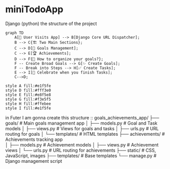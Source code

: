 # miniTodoApp
Django (python)
the structure of the project 

```mermaid
graph TD
    A[🚀 User Visits App] --> B[Django Core URL Dispatcher];
    B --> C{🏗️ Two Main Sections};
    C --> D[🎯 Goals Management];
    C --> E[🏆 Achievements];
    D --> F{📝 How to organize your goals?};
    F -- Create Broad Goals --> G[✨ Create Goals];
    F -- Break into Steps --> H[✅ Create Tasks];
    E --> I[🎉 Celebrate when you finish Tasks];
    C-->D;
```
    style A fill:#e1f5fe
    style D fill:#fff3e0
    style E fill:#e8f5e8
    style G fill:#f3e5f5
    style H fill:#ffebee
    style I fill:#e1f5fe

in Futer I am gonna create this structure ::
goals_achievements_app/
├── goals/                 # Main goals management app
│   ├── models.py         # Goal and Task models
│   ├── views.py          # Views for goals and tasks
│   ├── urls.py           # URL routing for goals
│   └── templates/        # HTML templates
├── achievements/         # Achievements tracking app  
│   ├── models.py         # Achievement models
│   ├── views.py          # Achievement views
│   └── urls.py           # URL routing for achievements
├── static/              # CSS, JavaScript, images
├── templates/           # Base templates
└── manage.py           # Django management script